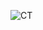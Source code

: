 
![CT](https://user-images.githubusercontent.com/60553621/101359342-07140580-3894-11eb-934e-54f665acfce6.JPG)
